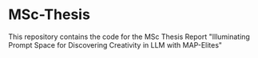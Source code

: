 # MSc-Thesis
This repository contains the code for the MSc Thesis Report "Illuminating Prompt Space for Discovering Creativity in LLM with MAP-Elites"
